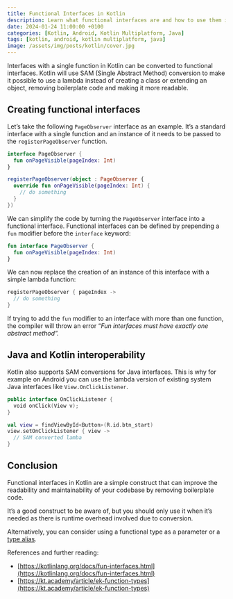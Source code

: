 ```yaml
---
title: Functional Interfaces in Kotlin
description: Learn what functional interfaces are and how to use them in Kotlin.
date: 2024-01-24 11:00:00 +0100
categories: [Kotlin, Android, Kotlin Multiplatform, Java]
tags: [kotlin, android, kotlin multiplatform, java]
image: /assets/img/posts/kotlin/cover.jpg
---
```



Interfaces with a single function in Kotlin can be converted to functional interfaces. Kotlin will use SAM (Single Abstract Method) conversion to make it possible to use a lambda instead of creating a class or extending an object, removing boilerplate code and making it more readable.

## Creating functional interfaces

Let’s take the following  `PageObserver`  interface as an example. It’s a standard interface with a single function and an instance of it needs to be passed to the  `registerPageObserver`  function.

```kotlin
interface PageObserver {
  fun onPageVisible(pageIndex: Int)
}

registerPageObserver(object : PageObserver {
  override fun onPageVisible(pageIndex: Int) {
    // do something
  }
})
```


We can simplify the code by turning the  `PageObserver`  interface into a functional interface. Functional interfaces can be defined by prepending a  `fun`  modifier before the  `interface`  keyword:

```kotlin
fun interface PageObserver {
  fun onPageVisible(pageIndex: Int)
}
```

We can now replace the creation of an instance of this interface with a simple lambda function:


```kotlin
registerPageObserver { pageIndex ->
  // do something
}
```


If trying to add the  `fun`  modifier to an interface with more than one function, the compiler will throw an error “_Fun interfaces must have exactly one abstract method”._

## Java and Kotlin interoperability

Kotlin also supports SAM conversions for Java interfaces. This is why for example on Android you can use the lambda version of existing system Java interfaces like  `View.OnClickListener`.


```kotlin
public interface OnClickListener {
  void onClick(View v);
}

val view = findViewById<Button>(R.id.btn_start)
view.setOnClickListener { view ->
  // SAM converted lamba
}
```



## Conclusion

Functional interfaces in Kotlin are a simple construct that can improve the readability and maintainability of your codebase by removing boilerplate code.

It’s a good construct to be aware of, but you should only use it when it’s needed as there is runtime overhead involved due to conversion.

Alternatively, you can consider using a functional type as a parameter or a  [type alias](https://kotlinlang.org/docs/type-aliases.html).

References and further reading:

-   [https://kotlinlang.org/docs/fun-interfaces.html](https://kotlinlang.org/docs/fun-interfaces.html)
-   [https://kt.academy/article/ek-function-types](https://kt.academy/article/ek-function-types)